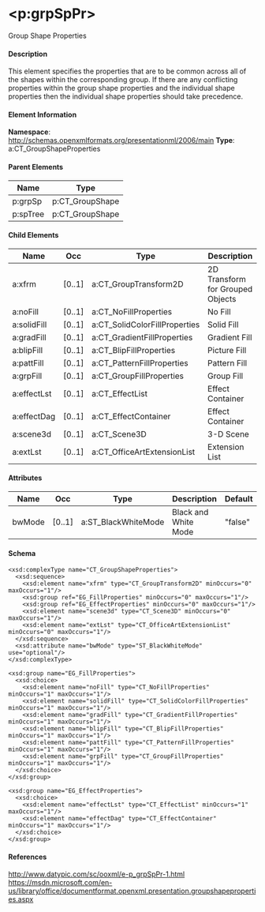 # &lt;p:grpSpPr&gt;

Group Shape Properties

#### Description

This element specifies the properties that are to be common across all of the shapes within the corresponding group. If there are any conflicting properties within the group shape properties and the individual shape properties then the individual shape properties should take precedence.

#### Element Information

**Namespace**: http://schemas.openxmlformats.org/presentationml/2006/main
**Type**: a:CT_GroupShapeProperties

#### Parent Elements

Name               | Type
------------------ | ----------------------------------
p:grpSp            | p:CT_GroupShape
p:spTree           | p:CT_GroupShape

#### Child Elements

Name        | Occ    | Type                          | Description
----------- | ------ | ----------------------------- | ----------------------------
a:xfrm      | [0..1] | a:CT_GroupTransform2D         | 2D Transform for Grouped Objects
a:noFill    | [0..1] | a:CT_NoFillProperties         | No Fill
a:solidFill | [0..1] | a:CT_SolidColorFillProperties | Solid Fill
a:gradFill  | [0..1] | a:CT_GradientFillProperties   | Gradient Fill
a:blipFill  | [0..1] | a:CT_BlipFillProperties       | Picture Fill
a:pattFill  | [0..1] | a:CT_PatternFillProperties    | Pattern Fill
a:grpFill   | [0..1] | a:CT_GroupFillProperties      | Group Fill
a:effectLst | [0..1] | a:CT_EffectList               | Effect Container
a:effectDag | [0..1] | a:CT_EffectContainer          | Effect Container
a:scene3d   | [0..1] | a:CT_Scene3D                  | 3-D Scene
a:extLst    | [0..1] | a:CT_OfficeArtExtensionList   | Extension List

#### Attributes

Name   | Occ    | Type                | Description          | Default
------ | ------ | ------------------- | -------------------- | -------
bwMode | [0..1] | a:ST_BlackWhiteMode | Black and White Mode | "false"

#### Schema

```
<xsd:complexType name="CT_GroupShapeProperties">
  <xsd:sequence>
    <xsd:element name="xfrm" type="CT_GroupTransform2D" minOccurs="0" maxOccurs="1"/>
    <xsd:group ref="EG_FillProperties" minOccurs="0" maxOccurs="1"/>
    <xsd:group ref="EG_EffectProperties" minOccurs="0" maxOccurs="1"/>
    <xsd:element name="scene3d" type="CT_Scene3D" minOccurs="0" maxOccurs="1"/>
    <xsd:element name="extLst" type="CT_OfficeArtExtensionList" minOccurs="0" maxOccurs="1"/>
  </xsd:sequence>
  <xsd:attribute name="bwMode" type="ST_BlackWhiteMode" use="optional"/>
</xsd:complexType>

<xsd:group name="EG_FillProperties">
  <xsd:choice>
    <xsd:element name="noFill" type="CT_NoFillProperties" minOccurs="1" maxOccurs="1"/>
    <xsd:element name="solidFill" type="CT_SolidColorFillProperties" minOccurs="1" maxOccurs="1"/>
    <xsd:element name="gradFill" type="CT_GradientFillProperties" minOccurs="1" maxOccurs="1"/>
    <xsd:element name="blipFill" type="CT_BlipFillProperties" minOccurs="1" maxOccurs="1"/>
    <xsd:element name="pattFill" type="CT_PatternFillProperties" minOccurs="1" maxOccurs="1"/>
    <xsd:element name="grpFill" type="CT_GroupFillProperties" minOccurs="1" maxOccurs="1"/>
  </xsd:choice>
</xsd:group>

<xsd:group name="EG_EffectProperties">
  <xsd:choice>
    <xsd:element name="effectLst" type="CT_EffectList" minOccurs="1" maxOccurs="1"/>
    <xsd:element name="effectDag" type="CT_EffectContainer" minOccurs="1" maxOccurs="1"/>
  </xsd:choice>
</xsd:group>
```

#### References

http://www.datypic.com/sc/ooxml/e-p_grpSpPr-1.html
https://msdn.microsoft.com/en-us/library/office/documentformat.openxml.presentation.groupshapeproperties.aspx
